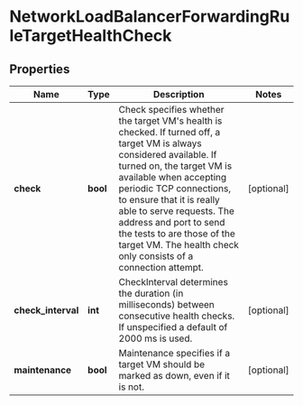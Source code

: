 # NetworkLoadBalancerForwardingRuleTargetHealthCheck

## Properties
| Name | Type | Description | Notes |
| ------------ | ------------- | ------------- | ------------- |
| **check** | **bool** | Check specifies whether the target VM&#39;s health is checked. If turned off, a target VM is always considered available. If turned on, the target VM is available when accepting periodic TCP connections, to ensure that it is really able to serve requests. The address and port to send the tests to are those of the target VM. The health check only consists of a connection attempt. | [optional]  |
| **check_interval** | **int** | CheckInterval determines the duration (in milliseconds) between consecutive health checks. If unspecified a default of 2000 ms is used. | [optional]  |
| **maintenance** | **bool** | Maintenance specifies if a target VM should be marked as down, even if it is not. | [optional]  |



